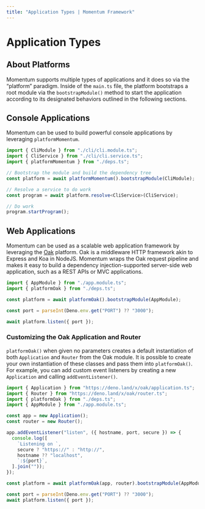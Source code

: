 ```yaml
---
title: "Application Types | Momentum Framework"
---
```


# Application Types

## About Platforms

Momentum supports multiple types of applications and it does so via the
“platform” paradigm. Inside of the `main.ts` file, the platform bootstraps a
root module via the `bootstrapModule()` method to start the application
according to its designated behaviors outlined in the following sections.

## Console Applications

Momentum can be used to build powerful console applications by leveraging
`platformMomentum`.

```ts
import { CliModule } from "./cli/cli.module.ts";
import { CliService } from "./cli/cli.service.ts";
import { platformMomentum } from "./deps.ts";

// Bootstrap the module and build the dependency tree
const platform = await platformMomentum().bootstrapModule(CliModule);

// Resolve a service to do work
const program = await platform.resolve<CliService>(CliService);

// Do work
program.startProgram();
```

## Web Applications

Momentum can be used as a scalable web application framework by leveraging the
[Oak](https://oakserver.github.io/oak/) platform. Oak is a middleware HTTP
framework akin to Express and Koa in NodeJS. Momentum wraps the Oak request
pipeline and makes it easy to build a dependency injection-supported server-side
web application, such as a REST APIs or MVC applications.

```ts
import { AppModule } from "./app.module.ts";
import { platformOak } from "./deps.ts";

const platform = await platformOak().bootstrapModule(AppModule);

const port = parseInt(Deno.env.get("PORT") ?? "3000");

await platform.listen({ port });
```

### Customizing the Oak Application and Router

`platformOak()` when given no parameters creates a default instantiation of both
`Application` and `Router` from the Oak module. It is possible to create your
own instantiation of these classes and pass them into `platformOak()`. For
example, you can add custom event listeners by creating a new `Application` and
calling `addEventListener()`.

```ts
import { Application } from "https://deno.land/x/oak/application.ts";
import { Router } from "https://deno.land/x/oak/router.ts";
import { platformOak } from "./deps.ts";
import { AppModule } from "./app.module.ts";

const app = new Application();
const router = new Router();

app.addEventListener("listen", ({ hostname, port, secure }) => {
  console.log([
    `Listening on `,
    secure ? "https://" : "http://",
    hostname ?? "localhost",
    `:${port}`,
  ].join(""));
});

const platform = await platformOak(app, router).bootstrapModule(AppModule);

const port = parseInt(Deno.env.get("PORT") ?? "3000");
await platform.listen({ port });
```
